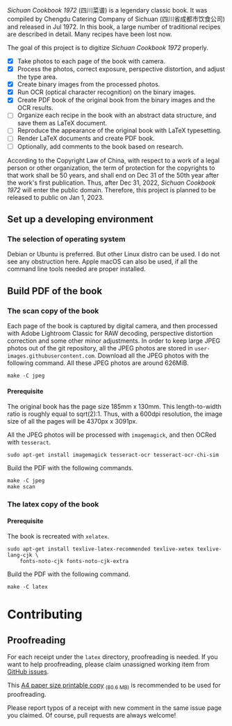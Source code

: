 *Sichuan Cookbook 1972* (四川菜谱) is a legendary classic book. It was
compiled by Chengdu Catering Company of Sichuan (四川省成都市饮食公司)
and released in Jul 1972. In this book, a large number of traditional recipes
are described in detail. Many recipes have been lost now.

The goal of this project is to digitize *Sichuan Cookbook 1972* properly.

* [x] Take photos to each page of the book with camera.
* [x] Process the photos, correct exposure, perspective distortion, and adjust
      the type area.
* [x] Create binary images from the processed photos.
* [x] Run OCR (optical character recognition) on the binary images.
* [x] Create PDF book of the original book from the binary images and the OCR
      results.
* [ ] Organize each recipe in the book with an abstract data structure, and
	  save them as LaTeX document.
* [ ] Reproduce the appearance of the original book with LaTeX typesetting.
* [ ] Render LaTeX documents and create PDF book.
* [ ] Optionally, add comments to the book based on research.

According to the Copyright Law of China, with respect to a work of a legal
person or other organization, the term of protection for the copyrights to
that work shall be 50 years, and shall end on Dec 31 of the 50th year after
the work's first publication. Thus, after Dec 31, 2022, *Sichuan Cookbook
1972* will enter the public domain. Therefore, this project is planned to be
released to public on Jan 1, 2023.

## Set up a developing environment

### The selection of operating system

Debian or Ubuntu is preferred. But other Linux distro can be used. I do not see
any obstruction here. Apple macOS can also be used, if all the command line
tools needed are proper installed.

## Build PDF of the book

### The scan copy of the book

Each page of the book is captured by digital camera, and then processed with
Adobe Lightroom Classic for RAW decoding, perspective distortion correction
and some other minor adjustments. In order to keep large JPEG photos out of
the git repository, all the JPEG photos are stored in
``user-images.githubusercontent.com``. Download all the JPEG photos with the
following command.  All these JPEG photos are around 626MiB.
```
make -C jpeg
```

#### Prerequisite

The original book has the page size 185mm x 130mm. This length-to-width ratio
is roughly equal to sqrt(2):1. Thus, with a 600dpi resolution, the image size
of all the pages will be 4370px x 3091px.

All the JPEG photos will be processed with ``imagemagick``, and then OCRed
with ``tesseract``.
```
sudo apt-get install imagemagick tesseract-ocr tesseract-ocr-chi-sim
```

Build the PDF with the following commands.
```
make -C jpeg
make scan
```

### The latex copy of the book

#### Prerequisite

The book is recreated with ``xelatex``.
```
sudo apt-get install texlive-latex-recommended texlive-xetex texlive-lang-cjk \
    fonts-noto-cjk fonts-noto-cjk-extra
```

Build the PDF with the following command.
```
make -C latex
```
# Contributing

## Proofreading

For each receipt under the `latex` directory, proofreading is needed. If you
want to help proofreading, please claim unassigned working item from
[GitHub
issues](https://github.com/neo954/sichuan-cookbook/issues?q=is%3Aissue+is%3Aopen+Proofread+sort%3Acreated-asc+no%3Aassignee).

This [A4 paper size printable
copy](https://github.com/neo954/sichuan-cookbook/releases/download/v0.0.3-alpha/sichuan-cookbook-1972-proof-a4.pdf)
<sub>(80.6 MB)</sub> is recommended to be used for proofreading.

Please report typos of a receipt with new comment in the same issue page you
claimed. Of course, pull requests are always welcome!

[modeline1]: # ( vim: set filetype=markdown noautoindent: )
[modeline2]: # ( vim: set fileencoding=utf-8 spell spelllang=en: )
[modeline3]: # ( vim: set textwidth=78 tabstop=4 shiftwidth=4 softtabstop=4: )
